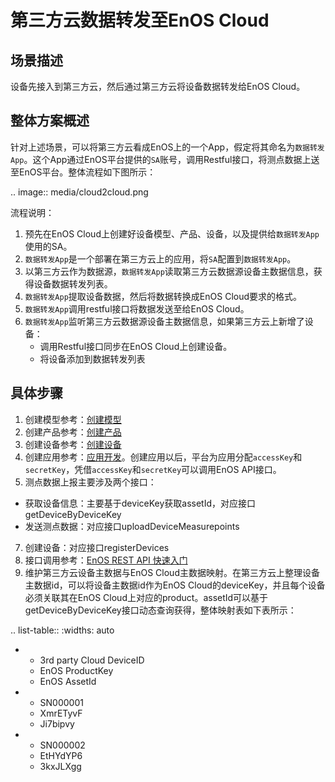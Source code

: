 # 第三方云数据转发至EnOS Cloud

## 场景描述
设备先接入到第三方云，然后通过第三方云将设备数据转发给EnOS Cloud。

## 整体方案概述
针对上述场景，可以将第三方云看成EnOS上的一个App，假定将其命名为`数据转发App`。这个App通过EnOS平台提供的`SA`账号，调用Restful接口，将测点数据上送至EnOS平台。整体流程如下图所示：

.. image:: media/cloud2cloud.png
   



流程说明：
1. 预先在EnOS Cloud上创建好设备模型、产品、设备，以及提供给`数据转发App`使用的SA。
2. `数据转发App`是一个部署在第三方云上的应用，将`SA`配置到`数据转发App`。
3. 以第三方云作为数据源，`数据转发App`读取第三方云数据源设备主数据信息，获得设备数据转发列表。
4. `数据转发App`提取设备数据，然后将数据转换成EnOS Cloud要求的格式。
5. `数据转发App`调用restful接口将数据发送至给EnOS Cloud。
6. `数据转发App`监听第三方云数据源设备主数据信息，如果第三方云上新增了设备：
    - 调用Restful接口同步在EnOS Cloud上创建设备。
    - 将设备添加到数据转发列表		

## 具体步骤
1. 创建模型参考：[创建模型](model/creating_model)
2. 创建产品参考：[创建产品](cloud/creating_product)
3. 创建设备参考：[创建设备](cloud/creating_device)
5. 创建应用参考：[应用开发](xxxx)。创建应用以后，平台为应用分配`accessKey`和`secretKey`，凭借`accessKey`和`secretKey`可以调用EnOS API接口。
6. 测点数据上报主要涉及两个接口：
  - 获取设备信息：主要基于deviceKey获取assetId，对应接口getDeviceByDeviceKey
  - 发送测点数据：对应接口uploadDeviceMeasurepoints
7. 创建设备：对应接口registerDevices
8. 接口调用参考：[EnOS REST API 快速入门](gettingstarted_api)
9. 维护第三方云设备主数据与EnOS Cloud主数据映射。在第三方云上整理设备主数据id，可以将设备主数据id作为EnOS Cloud的deviceKey，并且每个设备必须关联其在EnOS Cloud上对应的product。assetId可以基于getDeviceByDeviceKey接口动态查询获得，整体映射表如下表所示：

.. list-table::
   :widths: auto

   * - 3rd party Cloud DeviceID
     - EnOS ProductKey
     - EnOS AssetId
   * - SN000001
     - XmrETyvF
     - Ji7bipvy
   * - SN000002
     - EtHYdYP6
     - 3kxJLXgg
